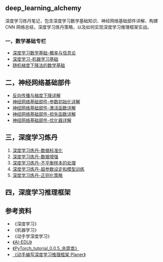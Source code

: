 ## deep_learning_alchemy

深度学习炼丹笔记，包含深度学习数学基础知识、神经网络基础部件详解、构建 CNN 网络总结，深度学习炼丹策略，以及如何实现深度学习推理框架实战。

### 一，数学基础专栏

- [深度学习数学基础-概率与信息论](./1-math_ml_basic/深度学习数学基础-概率与信息论.md)
- [深度学习-机器学习基础](./1-math_ml_basic/深度学习-机器学习基础.md)
- [随机梯度下降法的数学基础](./1-math_ml_basic/随机梯度下降法的数学基础.md)
## 二，神经网络基础部件

- [反向传播与梯度下降详解](2-deep_learning_basic/反向传播与梯度下降详解.md)
- [神经网络基础部件-参数初始化详解](./2-deep_learning_basic/神经网络基础部件-参数初始化详解.md)
- [神经网络基础部件-激活函数详解](./2-deep_learning_basic/神经网络基础部件-激活函数详解.md)
- [神经网络基础部件-损失函数详解](./2-deep_learning_basic/神经网络基础部件-损失函数详解.md)
- [神经网络基础部件-优化器详解](./2-deep_learning_basic/神经网络基础部件-优化器详解.md)

## 三，深度学习炼丹

1. [深度学习炼丹-数据标准化](./3-deep_learning_alchemy/深度学习炼丹-数据标准化.md)
2. [深度学习炼丹-数据增强](./3-deep_learning_alchemy/深度学习炼丹-数据增强.md)
3. [深度学习炼丹-不平衡样本的处理](./3-deep_learning_alchemy/深度学习炼丹-不平衡样本的处理.md)
4. [深度学习炼丹-超参数设定和模型训练](./3-deep_learning_alchemy/深度学习炼丹-超参数设定和模型训练.md)
5. [深度学习炼丹-正则化策略](./3-deep_learning_alchemy/深度学习炼丹-正则化策略.md)

## 四，深度学习推理框架

## 参考资料

- 《深度学习》
- 《机器学习》
- 《动手学深度学习》
- [《AI-EDU》](https://microsoft.github.io/ai-edu/index.html)
- [《PyTorch_tutorial_0.0.5_余霆嵩》](https://github.com/TingsongYu/PyTorch_Tutorial)
- [《动手编写深度学习推理框架 Planer》](https://github.com/Image-Py/planer)